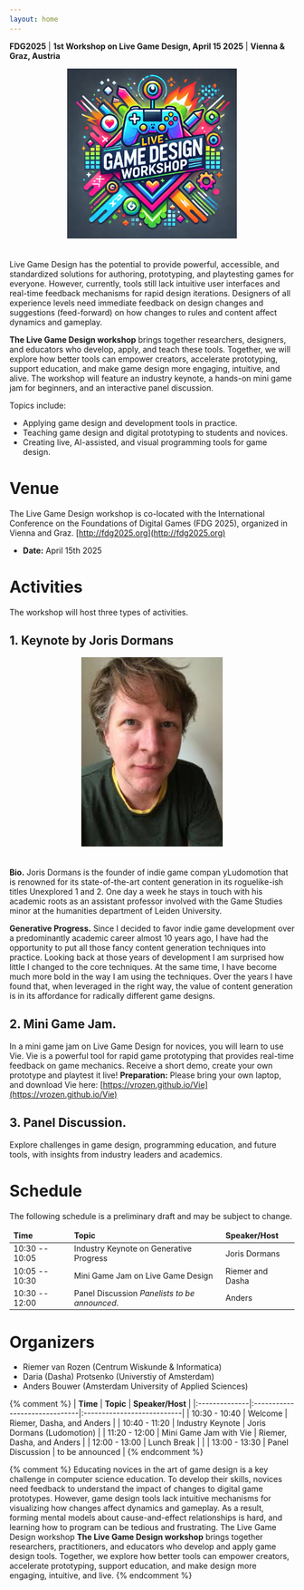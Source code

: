 ```yaml
---
layout: home
---
```


<style>
td, th, table {
   border: none!important;
}
</style>
**FDG2025** | **1st Workshop on Live Game Design, April 15 2025** | **Vienna & Graz, Austria**

<div style="text-align: center; padding-bottom:20px;">
<img src="/assets/logo_colors.webp" style="width: 300px;">
</div>

Live Game Design has the potential to provide powerful, accessible, and standardized solutions for authoring, prototyping, and playtesting games for everyone. However, currently, tools still lack intuitive user interfaces and real-time feedback mechanisms for rapid design iterations. Designers of all experience levels need immediate feedback on design changes and suggestions (feed-forward) on how changes to rules and content affect dynamics and gameplay. 

**The Live Game Design workshop** brings together researchers, designers, and educators who develop, apply, and teach these tools. Together, we will explore how better tools can empower creators, accelerate prototyping, support education, and make game design more engaging, intuitive, and alive. The workshop will feature an industry keynote, a hands-on mini game jam for beginners, and an interactive panel discussion.

Topics include:
* Applying game design and development tools in practice.
* Teaching game design and digital prototyping to students and novices.
* Creating live, AI-assisted, and visual programming tools for game design.

# Venue
The Live Game Design workshop is co-located with the International Conference on the Foundations of Digital Games (FDG 2025), organized in Vienna and Graz. [http://fdg2025.org](http://fdg2025.org)
* **Date:** April 15th 2025

# Activities
The workshop will host three types of activities.

## 1. **Keynote by Joris Dormans**

<div style="text-align: center; padding-bottom:20px;">
<img src="/assets/Joris_Dormans.jpg" style="width: 250px;">
</div>

**Bio.** Joris Dormans is the founder of indie game compan yLudomotion that is renowned for its state-of-the-art content generation in its roguelike-ish titles Unexplored 1 and 2. One day a week he stays in touch with his academic roots as an assistant professor involved with the Game Studies minor at the humanities department of Leiden University. 

**Generative Progress.** Since I decided to favor indie game development over a predominantly academic career almost 10 years ago, I have had the opportunity to put all those fancy content generation techniques into practice. Looking back at those years of development I am surprised how little I changed to the core techniques. At the same time, I have become much more bold in the way I am using the techniques. Over the years I have found that, when leveraged in the right way, the value of content generation is in its affordance for radically different game designs.

## 2. **Mini Game Jam.**
In a mini game jam on Live Game Design for novices, you will learn to use Vie.
Vie is a powerful tool for rapid game prototyping
that provides real-time feedback on game mechanics.
Receive a short demo, create your own prototype and playtest it live!
**Preparation:** Please bring your own laptop, and download Vie here:
[https://vrozen.github.io/Vie](https://vrozen.github.io/Vie)

## 3. **Panel Discussion.**
Explore challenges in game design, programming education, and future tools, 
with insights from industry leaders and academics.

# Schedule
The following schedule is a preliminary draft and may be subject to change.

| **Time**       | **Topic**                                      | **Speaker/Host** |
|:---------------|:-----------------------------------------------|:-----------------|
| 10:30 -- 10:05 | Industry Keynote on Generative Progress        | Joris Dormans    |
| 10:05 -- 10:30 | Mini Game Jam on Live Game Design              | Riemer and Dasha |
| 10:30 -- 12:00 | Panel Discussion *Panelists to be announced*.  | Anders           |

# Organizers
* Riemer van Rozen (Centrum Wiskunde & Informatica)
* Daria (Dasha) Protsenko (Universtiy of Amsterdam)
* Anders Bouwer (Amsterdam University of Applied Sciences)



{% comment %} 
| **Time**      | **Topic**                     | **Speaker/Host**           |
|:--------------|:------------------------------|:---------------------------|
| 10:30 - 10:40 | Welcome                       | Riemer, Dasha, and Anders  |
| 10:40 - 11:20 | Industry Keynote              | Joris Dormans (Ludomotion) |
| 11:20 - 12:00 | Mini Game Jam with Vie        | Riemer, Dasha, and Anders  |
| 12:00 - 13:00 | Lunch Break                   |                            |
| 13:00 - 13:30 | Panel Discussion              | to be announced            |
{% endcomment %}



{% comment %} 
Educating novices in the art of game design is a key challenge in computer science education. To develop their skills, novices need feedback to understand the impact of changes to digital game prototypes. However, game design tools lack intuitive mechanisms for visualizing how changes affect dynamics and gameplay. As a result, forming mental models about cause-and-effect relationships is hard, and learning how to program can be tedious and frustrating. The Live Game Design workshop 
**The Live Game Design workshop** brings together researchers, practitioners, and educators who develop and apply game design tools. Together, we explore how better tools can empower creators, accelerate prototyping, support education, and make design more engaging, intuitive, and live.
{% endcomment %}